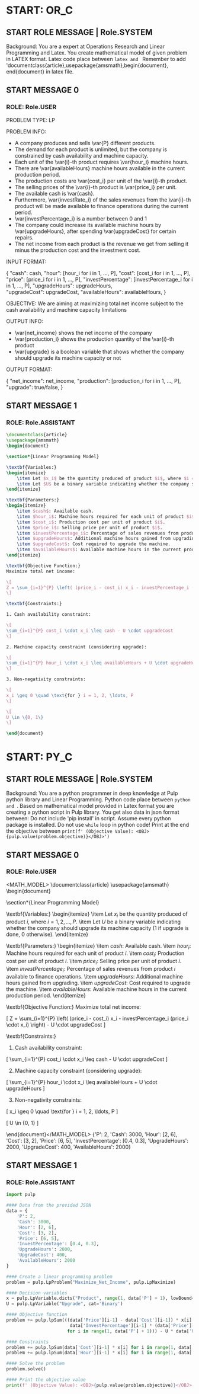 # START: OR_C 
## START ROLE MESSAGE | Role.SYSTEM 
Background: You are a expert at Operations Research and Linear Programming and Latex. You create mathematical model of given problem in LATEX format. Latex code place between ```latex and ``` Remember to add 'documentclass{article},usepackage{amsmath},begin{document}, end{document} in latex file. 
## START MESSAGE 0 
### ROLE: Role.USER
<DESCRIPTION>
PROBLEM TYPE: LP

PROBLEM INFO: 

- A company produces and sells \var{P} different products. 
- The demand for each product is unlimited, but the company is constrained by cash availability and machine capacity.
- Each unit of the \var{i}-th product requires \var{hour_i} machine hours.
- There are \var{availableHours} machine hours available in the current production period.
- The production costs are \var{cost_i} per unit of the \var{i}-th product.
- The selling prices of the \var{i}-th product is \var{price_i} per unit.
- The available cash is \var{cash}.
- Furthermore, \var{investRate_i} of the sales revenues from the \var{i}-th product will be made available to finance operations during the current period.
- \var{investPercentage_i} is a number between 0 and 1
- The company could increase its available machine hours by \var{upgradeHours}, after spending \var{upgradeCost} for certain repairs. 
- The net income from each product is the revenue we get from selling it minus the production cost and the investment cost.

INPUT FORMAT:

{
    "cash": cash,
    "hour": [hour_i for i in 1, ..., P],
    "cost": [cost_i for i in 1, ..., P],
    "price": [price_i for i in 1, ..., P],
    "investPercentage": [investPercentage_i for i in 1, ..., P],
    "upgradeHours": upgradeHours,   
    "upgradeCost": upgradeCost,
    "availableHours": availableHours,
}

OBJECTIVE: We are aiming at maximizing total net income subject to the cash availability and machine capacity limitations

OUTPUT INFO:

- \var{net_income} shows the net income of the company
- \var{production_i} shows the production quantity of the \var{i}-th product
- \var{upgrade} is a boolean variable that shows whether the company should upgrade its machine capacity or not

OUTPUT FORMAT:

{
    "net_income": net_income,
    "production": [production_i for i in 1, ..., P],
    "upgrade": true/false,
}
</DESCRIPTION>


## START MESSAGE 1 
### ROLE: Role.ASSISTANT
```latex
\documentclass{article}
\usepackage{amsmath}
\begin{document}

\section*{Linear Programming Model}

\textbf{Variables:}
\begin{itemize}
    \item Let $x_i$ be the quantity produced of product $i$, where $i = 1, 2, \ldots, P$.
    \item Let $U$ be a binary variable indicating whether the company should upgrade its machine capacity (1 if upgrade is done, 0 otherwise).
\end{itemize}

\textbf{Parameters:}
\begin{itemize}
    \item $cash$: Available cash.
    \item $hour_i$: Machine hours required for each unit of product $i$.
    \item $cost_i$: Production cost per unit of product $i$.
    \item $price_i$: Selling price per unit of product $i$.
    \item $investPercentage_i$: Percentage of sales revenues from product $i$ available to finance operations.
    \item $upgradeHours$: Additional machine hours gained from upgrading.
    \item $upgradeCost$: Cost required to upgrade the machine.
    \item $availableHours$: Available machine hours in the current production period.
\end{itemize}

\textbf{Objective Function:}
Maximize total net income:

\[
Z = \sum_{i=1}^{P} \left( (price_i - cost_i) x_i - investPercentage_i (price_i \cdot x_i) \right) - U \cdot upgradeCost
\]

\textbf{Constraints:}

1. Cash availability constraint:

\[
\sum_{i=1}^{P} cost_i \cdot x_i \leq cash - U \cdot upgradeCost
\]

2. Machine capacity constraint (considering upgrade):

\[
\sum_{i=1}^{P} hour_i \cdot x_i \leq availableHours + U \cdot upgradeHours
\]

3. Non-negativity constraints:

\[
x_i \geq 0 \quad \text{for } i = 1, 2, \ldots, P
\]

\[
U \in \{0, 1\}
\]

\end{document}
```

# START: PY_C 
## START ROLE MESSAGE | Role.SYSTEM 
Background: You are a python programmer in deep knowledge at Pulp python library and Linear Programming. Python code place between ```python and ```. Based on mathematical model provided in Latex format you are creating a python script in Pulp library. You get also data in json format between: <DATA></DATA> Do not include 'pip install' in script. Assume every python package is installed. Do not use `while` loop in python code! Print at the end the objective between <OBJ></OBJ> `print(f' (Objective Value): <OBJ>{pulp.value(problem.objective)}</OBJ>')` 
## START MESSAGE 0 
### ROLE: Role.USER
<MATH_MODEL>
\documentclass{article}
\usepackage{amsmath}
\begin{document}

\section*{Linear Programming Model}

\textbf{Variables:}
\begin{itemize}
    \item Let $x_i$ be the quantity produced of product $i$, where $i = 1, 2, \ldots, P$.
    \item Let $U$ be a binary variable indicating whether the company should upgrade its machine capacity (1 if upgrade is done, 0 otherwise).
\end{itemize}

\textbf{Parameters:}
\begin{itemize}
    \item $cash$: Available cash.
    \item $hour_i$: Machine hours required for each unit of product $i$.
    \item $cost_i$: Production cost per unit of product $i$.
    \item $price_i$: Selling price per unit of product $i$.
    \item $investPercentage_i$: Percentage of sales revenues from product $i$ available to finance operations.
    \item $upgradeHours$: Additional machine hours gained from upgrading.
    \item $upgradeCost$: Cost required to upgrade the machine.
    \item $availableHours$: Available machine hours in the current production period.
\end{itemize}

\textbf{Objective Function:}
Maximize total net income:

\[
Z = \sum_{i=1}^{P} \left( (price_i - cost_i) x_i - investPercentage_i (price_i \cdot x_i) \right) - U \cdot upgradeCost
\]

\textbf{Constraints:}

1. Cash availability constraint:

\[
\sum_{i=1}^{P} cost_i \cdot x_i \leq cash - U \cdot upgradeCost
\]

2. Machine capacity constraint (considering upgrade):

\[
\sum_{i=1}^{P} hour_i \cdot x_i \leq availableHours + U \cdot upgradeHours
\]

3. Non-negativity constraints:

\[
x_i \geq 0 \quad \text{for } i = 1, 2, \ldots, P
\]

\[
U \in \{0, 1\}
\]

\end{document}</MATH_MODEL>
<DATA>
{'P': 2, 'Cash': 3000, 'Hour': [2, 6], 'Cost': [3, 2], 'Price': [6, 5], 'InvestPercentage': [0.4, 0.3], 'UpgradeHours': 2000, 'UpgradeCost': 400, 'AvailableHours': 2000}</DATA>


## START MESSAGE 1 
### ROLE: Role.ASSISTANT
```python
import pulp

#### Data from the provided JSON
data = {
    'P': 2,
    'Cash': 3000,
    'Hour': [2, 6],
    'Cost': [3, 2],
    'Price': [6, 5],
    'InvestPercentage': [0.4, 0.3],
    'UpgradeHours': 2000,
    'UpgradeCost': 400,
    'AvailableHours': 2000
}

#### Create a linear programming problem
problem = pulp.LpProblem("Maximize_Net_Income", pulp.LpMaximize)

#### Decision variables
x = pulp.LpVariable.dicts("Product", range(1, data['P'] + 1), lowBound=0, cat='Continuous')
U = pulp.LpVariable("Upgrade", cat='Binary')

#### Objective function
problem += pulp.lpSum(((data['Price'][i-1] - data['Cost'][i-1]) * x[i] - 
                        data['InvestPercentage'][i-1] * (data['Price'][i-1] * x[i]) 
                       for i in range(1, data['P'] + 1))) - U * data['UpgradeCost'], "Total_Net_Income"

#### Constraints
problem += pulp.lpSum(data['Cost'][i-1] * x[i] for i in range(1, data['P'] + 1)) <= data['Cash'] - U * data['UpgradeCost'], "Cash_Availability"
problem += pulp.lpSum(data['Hour'][i-1] * x[i] for i in range(1, data['P'] + 1)) <= data['AvailableHours'] + U * data['UpgradeHours'], "Machine_Capacity"

#### Solve the problem
problem.solve()

#### Print the objective value
print(f' (Objective Value): <OBJ>{pulp.value(problem.objective)}</OBJ>')
```

